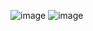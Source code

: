 ![image](https://github.com/heesoo-park/ForCodeKata/assets/80674868/5d89d029-bd89-4250-8bc2-175f95b1932a)
![image](https://github.com/heesoo-park/ForCodeKata/assets/80674868/11d904cd-11a9-45b8-960d-7bfa9ad010cc)
